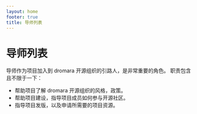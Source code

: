 ```yaml
---
layout: home
footer: true
title: 导师列表
---
```

# 导师列表

导师作为项目加入到 dromara 开源组织的引路人，是非常重要的角色。
职责包含且不限于一下：
* 帮助项目了解 dromara 开源组织的风格，政策。
* 帮助项目建设，指导项目成员如何参与开源社区。
* 指导项目发版，以及申请所需要的项目资源。

